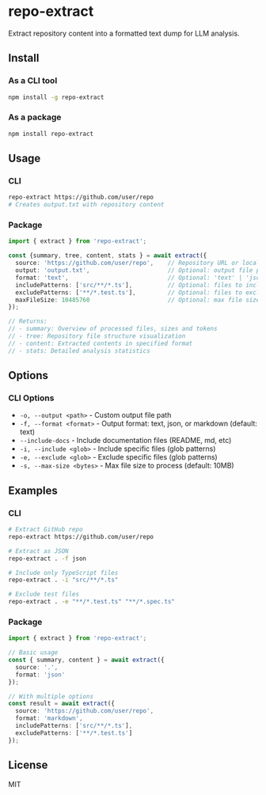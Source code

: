 # repo-extract

Extract repository content into a formatted text dump for LLM analysis.

## Install

### As a CLI tool
```bash
npm install -g repo-extract
```

### As a package
```bash
npm install repo-extract
```

## Usage

### CLI
```bash
repo-extract https://github.com/user/repo
# Creates output.txt with repository content
```

### Package
```typescript
import { extract } from 'repo-extract';

const {summary, tree, content, stats } = await extract({
  source: 'https://github.com/user/repo',    // Repository URL or local path
  output: 'output.txt',                      // Optional: output file path
  format: 'text',                            // Optional: 'text' | 'json' | 'markdown'
  includePatterns: ['src/**/*.ts'],          // Optional: files to include
  excludePatterns: ['**/*.test.ts'],         // Optional: files to exclude
  maxFileSize: 10485760                      // Optional: max file size in bytes (default: 10MB)
});

// Returns:
// - summary: Overview of processed files, sizes and tokens
// - tree: Repository file structure visualization
// - content: Extracted contents in specified format
// - stats: Detailed analysis statistics

```

## Options

### CLI Options
- `-o, --output <path>` - Custom output file path
- `-f, --format <format>` - Output format: text, json, or markdown (default: text)
- `--include-docs` - Include documentation files (README, md, etc)
- `-i, --include <glob>` - Include specific files (glob patterns)
- `-e, --exclude <glob>` - Exclude specific files (glob patterns)
- `-s, --max-size <bytes>` - Max file size to process (default: 10MB)

## Examples

### CLI

```bash
# Extract GitHub repo
repo-extract https://github.com/user/repo

# Extract as JSON
repo-extract . -f json

# Include only TypeScript files
repo-extract . -i "src/**/*.ts"

# Exclude test files
repo-extract . -e "**/*.test.ts" "**/*.spec.ts"
```

### Package

```typescript
import { extract } from 'repo-extract';

// Basic usage
const { summary, content } = await extract({
  source: '.',
  format: 'json'
});

// With multiple options
const result = await extract({
  source: 'https://github.com/user/repo',
  format: 'markdown',
  includePatterns: ['src/**/*.ts'],
  excludePatterns: ['**/*.test.ts']
});
```

## License

MIT